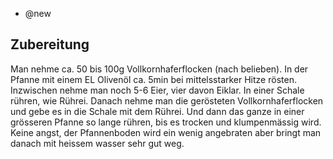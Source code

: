 - @new

## Zubereitung
Man nehme ca. 50 bis 100g Vollkornhaferflocken (nach belieben). In der Pfanne mit einem EL Olivenöl ca. 5min bei mittelsstarker Hitze rösten.  Inzwischen nehme man noch 5-6 Eier, vier davon Eiklar. In einer Schale rühren, wie Rührei. Danach nehme man die gerösteten Vollkornhaferflocken und gebe es in die Schale mit dem Rührei.  Und dann das ganze in einer grösseren Pfanne so lange rühren, bis es trocken und klumpenmässig wird. Keine angst, der Pfannenboden wird ein wenig angebraten aber bringt man danach mit heissem wasser sehr gut weg.
